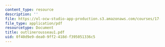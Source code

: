 ```yaml
---
content_type: resource
description: ''
file: https://ol-ocw-studio-app-production.s3.amazonaws.com/courses/17-03-introduction-to-political-thought-spring-2004/0f40d9e9dea09ff2418df395051336c5_outlinerousseau1.pdf
file_type: application/pdf
resourcetype: Document
title: outlinerousseau1.pdf
uid: 0f40d9e9-dea0-9ff2-418d-f395051336c5
---
```

